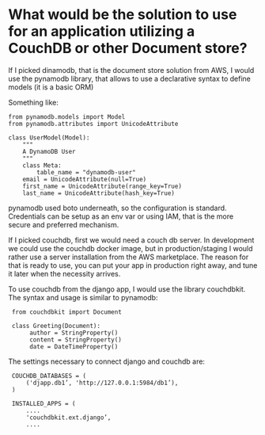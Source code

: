 # What would be the solution to use for an application utilizing a CouchDB or other Document store?

If I picked dinamodb, that is the document store solution from AWS, I would use the pynamodb library, that allows to use a declarative syntax to define models (it is a basic ORM)

Something like:

```
from pynamodb.models import Model
from pynamodb.attributes import UnicodeAttribute

class UserModel(Model):
    """
    A DynamoDB User
    """
    class Meta:
        table_name = "dynamodb-user"
    email = UnicodeAttribute(null=True)
    first_name = UnicodeAttribute(range_key=True)
    last_name = UnicodeAttribute(hash_key=True)

```

pynamodb used boto underneath, so the configuration is standard. Credentials can be setup as an env var or using IAM, that is the more secure and preferred mechanism.

If I picked couchdb, first we would need a couch db server. In development we could use the couchdb docker image, but in production/staging I would rather use a server installation from the AWS marketplace. The reason for that is ready to use, you can put your app in production right away, and tune it later when the necessity arrives. 

To use couchdb from the django app, I would use the library couchdbkit. The syntax and usage is similar to pynamodb:

```
 from couchdbkit import Document

 class Greeting(Document):
      author = StringProperty()
      content = StringProperty()
      date = DateTimeProperty()
```

The settings necessary to connect django and couchdb are:

```
 COUCHDB_DATABASES = (
     ('djapp.db1’, 'http://127.0.0.1:5984/db1’),
 )

 INSTALLED_APPS = (
     ....
     'couchdbkit.ext.django’,
     ....
```
